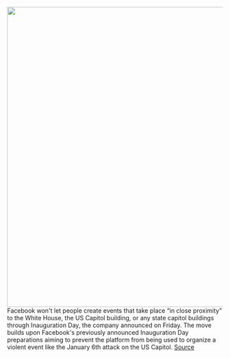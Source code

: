 <img src='https://cdn.vox-cdn.com/thumbor/4uFxmL8G9WtnVGpTKhezKz_fh8o=/0x0:4000x2667/1200x800/filters:focal(1680x1014:2320x1654)/cdn.vox-cdn.com/uploads/chorus_image/image/68676477/1230589408.0.jpg' width='700px' /><br/>
Facebook won't let people create events that take place “in close proximity” to the White House, the US Capitol building, or any state capitol buildings through Inauguration Day, the company announced on Friday. The move builds upon Facebook's previously announced Inauguration Day preparations aiming to prevent the platform from being used to organize a violent event like the January 6th attack on the US Capitol.
<a href='https://www.theverge.com/2021/1/15/22233871/facebook-blocking-events-white-house-us-state-capitols-inauguration-day'> Source <a/>